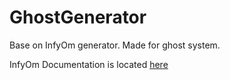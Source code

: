 GhostGenerator
==========================

Base on InfyOm generator. Made for ghost system.

InfyOm Documentation is located [here](http://labs.infyom.com/laravelgenerator)

